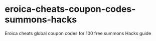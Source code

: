 # eroica-cheats-coupon-codes-summons-hacks
Eroica cheats global coupon codes for 100 free summons Hacks guide
